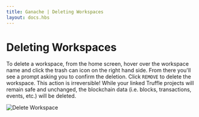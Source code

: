 ```yaml
---
title: Ganache | Deleting Workspaces
layout: docs.hbs
---
```

# Deleting Workspaces

To delete a workspace, from the home screen, hover over the workspace name and click the trash can icon on the right hand side. From there you'll see a prompt asking you to confirm the deletion. Click `REMOVE` to delete the workspace. This action is irreversible! While your linked Truffle projects will remain safe and unchanged, the blockchain data (i.e. blocks, transactions, events, etc.) will be deleted.

![Delete Workspace](/img/docs/ganache/v2-shared-seese/home-delete.png)
